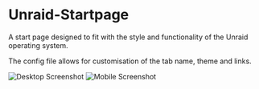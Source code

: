 # Unraid-Startpage
A start page designed to fit with the style and functionality of the Unraid operating system.

The config file allows for customisation of the tab name, theme and links.

![Desktop Screenshot](https://i.imgur.com/30ToPsj.png)
![Mobile Screenshot](https://i.imgur.com/UnmZLYy.png)

